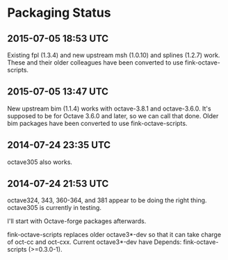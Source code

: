 Packaging Status
================

2015-07-05 18:53 UTC
--------------------
Existing fpl (1.3.4) and new upstream msh (1.0.10) and splines (1.2.7) work.
These and their older colleagues have been converted to use fink-octave-scripts.

2015-07-05 13:47 UTC
--------------------

New upstream bim (1.1.4) works with octave-3.8.1 and octave-3.6.0.  It's supposed to be
for Octave 3.6.0 and later, so we can call that done.
Older bim packages have been converted to use fink-octave-scripts.

2014-07-24 23:35 UTC
--------------------

octave305 also works.

2014-07-24 21:53 UTC
--------------------

octave324, 343, 360-364, and 381 appear to be doing the right thing.
octave305 is currently in testing.

I'll start with Octave-forge packages afterwards.

fink-octave-scripts replaces older octave3*-dev so that it can take charge of oct-cc and oct-cxx.
Current octave3*-dev have Depends: fink-octave-scripts (>=0.3.0-1).
